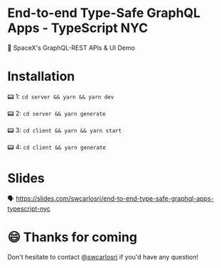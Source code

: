 # End-to-end Type-Safe GraphQL Apps - TypeScript NYC
🚀 SpaceX's GraphQL-REST APIs &amp; UI Demo

# Installation

📟 1: `cd server && yarn && yarn dev`

📟 2: `cd server && yarn generate`

📟 3: `cd client && yarn && yarn start`

📟 4: `cd client && yarn generate`

# Slides

🗣 https://slides.com/swcarlosrj/end-to-end-type-safe-graphql-apps-typescript-nyc

# 😄 Thanks for coming

Don't hesitate to contact [@swcarlosrj](https://twitter.com/swcarlosrj) if you'd have any question!

